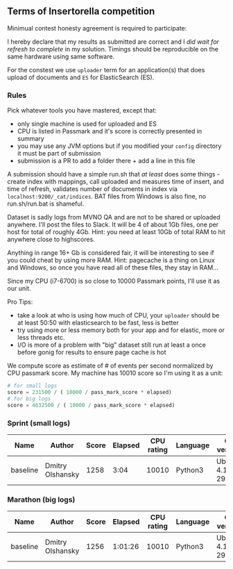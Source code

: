 ## Terms of Insertorella competition

Minimual contest honesty agreement is required to participate:

I hereby declare that my results as submitted are correct and I *did wait for refresh to complete* in my solution.
Timings should be reproducible on the same hardware using same software.

For the constest we use `uploader` term for an application(s) that does upload of documents 
and `ES` for ElasticSearch (ES).

### Rules

Pick whatever tools you have mastered, except that:
- only single machine is used for uploaded and ES
- CPU is listed in Passmark and it's score is correctly presented in summary
- you may use any JVM options but if you modified your `config` directory it must be part of submission
- submission is a PR to add a folder there + add a line in this file

A submission should have a simple run.sh that *at least* does some things - create index with mappings, call uploaded and measures time of insert, and time of refresh, validates number of documents in index via `localhost:9200/_cat/indices`. BAT files from Windows is also fine, no run.sh/run.bat is shameful.

Dataset is sadly logs from MVNO QA and are not to be shared or uploaded anywhere.
I'll post the files to Slack. It will be 4 of about 1Gb files, one per host for total of roughly 4Gb.
Hint: you need at least 10Gb of total RAM to hit anywhere close to highscores.

Anything in range 16+ Gb is considered fair, it will be interesting to see if you could cheat by using more RAM.
Hint: pagecache is a thing on Linux and Windows, so once you have read all of these files, they stay in RAM...

Since my CPU (i7-6700) is so close to 10000 Passmark points, I'll use it as our unit.

Pro Tips:
 - take a look at who is using how much of CPU, your `uploader` should be at least 50:50 with elasticsearch to be fast, less is better
 - try using more or less memory both for your app and for elastic, more or less threads etc.
 - I/O is more of a problem with "big" dataset still run at least a once before gonig for results to ensure page cache is hot

We compute score as estimate of # of events per second normalized by CPU passmark score.
My machine has 10010 score so I'm using it as a unit:

```python
# for small logs
score = 231500 / ( 10000 / pass_mark_score * elapsed)
# for big logs
score = 4632500 / ( 10000 / pass_mark_score * elapsed)
```

### Sprint (small logs)


| Name     | Author           | Score | Elapsed  | CPU rating | Language | OS version         | Elastic version | JVM for ES           | 
|----------|------------------|-------|----------|------------|----------|--------------------|-----------------|----------------------|
| baseline | Dmitry Olshansky | 1258  | 3:04  |  10010     | Python3  | Ubuntu 4.15.0-29   | 6.3.2           |  Oracle 10.0.1       |



### Marathon (big logs)


| Name     | Author           | Score | Elapsed  | CPU rating | Language | OS version         | Elastic version | JVM for ES           | 
|----------|------------------|-------|----------|------------|----------|--------------------|-----------------|----------------------|
| baseline | Dmitry Olshansky | 1256   | 1:01:26      |  10010     | Python3  | Ubuntu 4.15.0-29   | 6.3.2           |  Oracle 10.0.1       |

